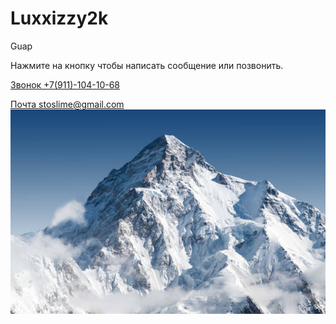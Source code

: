 # Luxxizzy2k
Guap
<p>Нажмите на кнопку чтобы написать сообщение или позвонить.</p>
<a href="+7(911)-104-10-68">Звонок +7(911)-104-10-68 </a> 

<a href="stoslime@gmail.com">Почта stoslime@gmail.com </a>
<img src="istockphoto-1288385045-612x612.jpg" alt="альтернативный текст">
